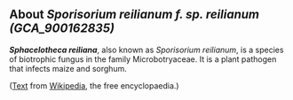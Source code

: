 About *Sporisorium reilianum f. sp. reilianum (GCA\_900162835)* 
---------------------------------------------------------------



***Sphacelotheca reiliana***, also known as *Sporisorium reilianum*, is
a species of biotrophic fungus in the family Microbotryaceae. It is a
plant pathogen that infects maize and sorghum.

([Text](http://en.wikipedia.org/wiki/Sphacelotheca_reiliana) from
[Wikipedia](http://en.wikipedia.org/), the free encyclopaedia.)
